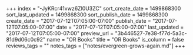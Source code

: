 +++
index = "-JyKRcr41vwz6Zl0U3ZC"
sort_create_date = 1499868300
sort_last_updated = 1499868300
sort_publish_date = 1499868300
create_date = "2017-07-12T07:05:00-07:00"
publish_date = "2017-07-12T07:05:00-07:00"
date = "2017-07-12T07:05:00-07:00"
last_updated = "2017-07-12T07:05:00-07:00"
preview_url = "3b446527-7e38-f77d-5a3c-81d9d06c0c92"
name = "OR Books"
title = "OR Books"
is_column = false
reviews_tags = ""
notes_tags = ["notes/evergreen-grows-again.md"]
+++

